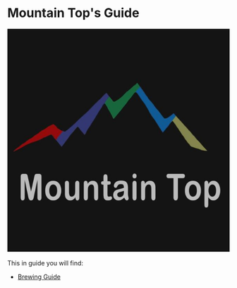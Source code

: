 # Mountain Top's Guide

![Mountain Top Logo](mountain.top.jpg)

This in guide you will find:

* [Brewing Guide](brew/readme.md)
